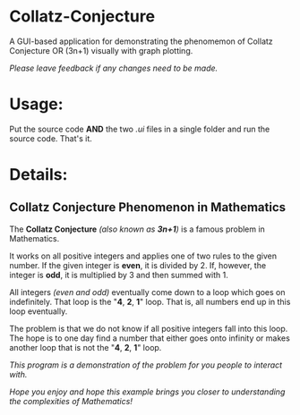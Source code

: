 # Collatz-Conjecture
 A GUI-based application for demonstrating the phenomemon of Collatz Conjecture OR (3n+1) visually with graph plotting.
 
 *Please leave feedback if any changes need to be made.*

# Usage:
 Put the source code **AND** the two *.ui* files in a single folder and run the source code. That's it.

# Details:
## Collatz Conjecture Phenomenon in Mathematics
 The **Collatz Conjecture** *(also known as **3n+1**)* is a famous problem in Mathematics.
 
 It works on all positive integers and applies one of two rules to the given number. If the given integer is **even**, it is divided by 2. If, however, the integer is **odd**, it is multiplied by 3 and then summed with 1.
 
 All integers *(even and odd)* eventually come down to a loop which goes on indefinitely. That loop is the "**4**, **2**, **1**" loop. That is, all numbers end up in this loop eventually.
 
 The problem is that we do not know if all positive integers fall into this loop. The hope is to one day find a number that either goes onto infinity or makes another loop that is not the "**4**, **2**, **1**" loop.
 
 *This program is a demonstration of the problem for you people to interact with.*
 
 *Hope you enjoy and hope this example brings you closer to understanding the complexities of Mathematics!*